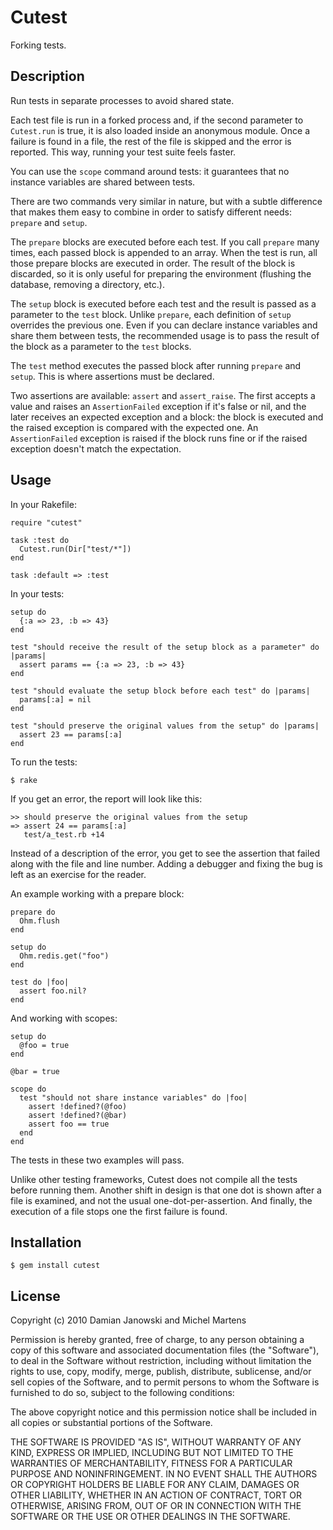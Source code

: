 Cutest
=======

Forking tests.

Description
-----------

Run tests in separate processes to avoid shared state.

Each test file is run in a forked process and, if the second parameter to
`Cutest.run` is true, it is also loaded inside an anonymous module. Once a
failure is found in a file, the rest of the file is skipped and the error is
reported. This way, running your test suite feels faster.

You can use the `scope` command around tests: it guarantees that no instance
variables are shared between tests.

There are two commands very similar in nature, but with a subtle difference that
makes them easy to combine in order to satisfy different needs: `prepare` and
`setup`.

The `prepare` blocks are executed before each test. If you call `prepare` many
times, each passed block is appended to an array. When the test is run, all
those prepare blocks are executed in order. The result of the block is
discarded, so it is only useful for preparing the environment (flushing the
database, removing a directory, etc.).

The `setup` block is executed before each test and the result is passed as a
parameter to the `test` block. Unlike `prepare`, each definition of `setup`
overrides the previous one. Even if you can declare instance variables and
share them between tests, the recommended usage is to pass the result of the
block as a parameter to the `test` blocks.

The `test` method executes the passed block after running `prepare` and
`setup`. This is where assertions must be declared.

Two assertions are available: `assert` and `assert_raise`. The first accepts a
value and raises an `AssertionFailed` exception if it's false or nil, and the
later receives an expected exception and a block: the block is executed and
the raised exception is compared with the expected one. An `AssertionFailed`
exception is raised if the block runs fine or if the raised exception doesn't
match the expectation.

Usage
-----

In your Rakefile:

    require "cutest"

    task :test do
      Cutest.run(Dir["test/*"])
    end

    task :default => :test

In your tests:

    setup do
      {:a => 23, :b => 43}
    end

    test "should receive the result of the setup block as a parameter" do |params|
      assert params == {:a => 23, :b => 43}
    end

    test "should evaluate the setup block before each test" do |params|
      params[:a] = nil
    end

    test "should preserve the original values from the setup" do |params|
      assert 23 == params[:a]
    end


To run the tests:

    $ rake

If you get an error, the report will look like this:

    >> should preserve the original values from the setup
    => assert 24 == params[:a]
       test/a_test.rb +14


Instead of a description of the error, you get to see the assertion
that failed along with the file and line number. Adding a debugger and
fixing the bug is left as an exercise for the reader.

An example working with a prepare block:

    prepare do
      Ohm.flush
    end

    setup do
      Ohm.redis.get("foo")
    end

    test do |foo|
      assert foo.nil?
    end

And working with scopes:

    setup do
      @foo = true
    end

    @bar = true

    scope do
      test "should not share instance variables" do |foo|
        assert !defined?(@foo)
        assert !defined?(@bar)
        assert foo == true
      end
    end

The tests in these two examples will pass.

Unlike other testing frameworks, Cutest does not compile all the tests before
running them. Another shift in design is that one dot is shown after a file is
examined, and not the usual one-dot-per-assertion. And finally, the execution
of a file stops one the first failure is found.

Installation
------------

    $ gem install cutest

License
-------

Copyright (c) 2010 Damian Janowski and Michel Martens

Permission is hereby granted, free of charge, to any person
obtaining a copy of this software and associated documentation
files (the "Software"), to deal in the Software without
restriction, including without limitation the rights to use,
copy, modify, merge, publish, distribute, sublicense, and/or sell
copies of the Software, and to permit persons to whom the
Software is furnished to do so, subject to the following
conditions:

The above copyright notice and this permission notice shall be
included in all copies or substantial portions of the Software.

THE SOFTWARE IS PROVIDED "AS IS", WITHOUT WARRANTY OF ANY KIND,
EXPRESS OR IMPLIED, INCLUDING BUT NOT LIMITED TO THE WARRANTIES
OF MERCHANTABILITY, FITNESS FOR A PARTICULAR PURPOSE AND
NONINFRINGEMENT. IN NO EVENT SHALL THE AUTHORS OR COPYRIGHT
HOLDERS BE LIABLE FOR ANY CLAIM, DAMAGES OR OTHER LIABILITY,
WHETHER IN AN ACTION OF CONTRACT, TORT OR OTHERWISE, ARISING
FROM, OUT OF OR IN CONNECTION WITH THE SOFTWARE OR THE USE OR
OTHER DEALINGS IN THE SOFTWARE.
